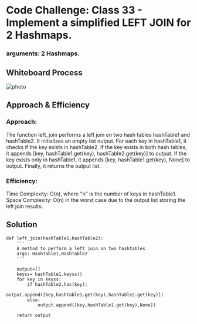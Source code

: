 
# Code Challenge: Class 33 - Implement a simplified LEFT JOIN for 2 Hashmaps.
### arguments:  2 Hashmaps.

## Whiteboard Process
![photo](https://user-images.githubusercontent.com/125550572/257262106-00acfefe-36b7-4a9f-8494-6a30b8a79c73.jpg)
## Approach & Efficiency

### Approach:

The function left_join performs a left join on two hash tables hashTable1 and hashTable2.
It initializes an empty list output.
For each key in hashTable1, it checks if the key exists in hashTable2.
If the key exists in both hash tables, it appends [key, hashTable1.get(key), hashTable2.get(key)] to output.
If the key exists only in hashTable1, it appends [key, hashTable1.get(key), None] to output.
Finally, it returns the output list.
### Efficiency:

Time Complexity: O(n), where "n" is the number of keys in hashTable1.
Space Complexity: O(n) in the worst case due to the output list storing the left join results.
## Solution
```
def left_join(hashTable1,hashTable2):
    '''
    A method to perform a left join on two hashtables
    args: HashTable1,HashTable2
    '''
    
    output=[]
    keyss= hashTable1.keyss()
    for key in keyss:
        if hashTable2.has(key):
            output.append([key,hashTable1.get(key),hashTable2.get(key)])
        else:
            output.append([key,hashTable1.get(key),None])
            
    return output
```
